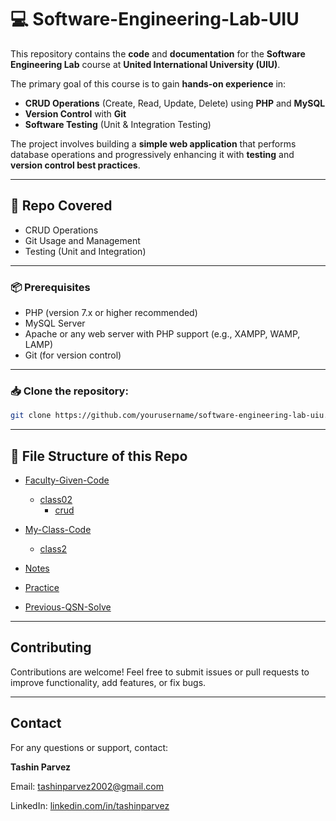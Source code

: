# 💻 Software-Engineering-Lab-UIU

This repository contains the **code** and **documentation** for the **Software Engineering Lab** course at **United International University (UIU)**.

The primary goal of this course is to gain **hands-on experience** in:

- **CRUD Operations** (Create, Read, Update, Delete) using **PHP** and **MySQL**
- **Version Control** with **Git**
- **Software Testing** (Unit & Integration Testing)

The project involves building a **simple web application** that performs database operations and progressively enhancing it with **testing** and **version control best practices**.

---

## 🚀 Repo Covered

- CRUD Operations
- Git Usage and Management
- Testing (Unit and Integration)

---

### 📦 Prerequisites

- PHP (version 7.x or higher recommended)
- MySQL Server
- Apache or any web server with PHP support (e.g., XAMPP, WAMP, LAMP)
- Git (for version control)

---

### 📥 Clone the repository:

```bash
git clone https://github.com/yourusername/software-engineering-lab-uiu.git
```

---

## 📂 File Structure of this Repo

- [Faculty-Given-Code](./Faculty-Given-Code)

  - [class02](./Faculty-Given-Code/class02)
    - [crud](./Faculty-Given-Code/class02/crud)

- [My-Class-Code](./Faculty-Given-Code/My-Class-Code)

  - [class2](./Faculty-Given-Code/My-Class-Code/class2)

- [Notes](./Notes)
- [Practice](./Faculty-Given-Code/Practice)
- [Previous-QSN-Solve](./Prev-QSN-Solve)

---

## Contributing

Contributions are welcome! Feel free to submit issues or pull requests to improve functionality, add features, or fix bugs.

---

## Contact

For any questions or support, contact:

**Tashin Parvez**

Email: [tashinparvez2002@gmail.com](mailto:tashinparvez2002@gmail.com)

LinkedIn: [linkedin.com/in/tashinparvez](https://www.linkedin.com/in/tashinparvez/)
